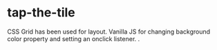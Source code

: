 # tap-the-tile

CSS Grid has been used for layout.
Vanilla JS for changing background color property and setting an onclick listener.
.
